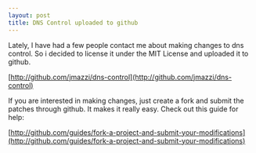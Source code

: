 ```yaml
--- 
layout: post
title: DNS Control uploaded to github
---
```

Lately, I have had a few people contact me about making changes to dns control. So i decided to license it under the MIT License and uploaded it to github.

[http://github.com/jmazzi/dns-control](http://github.com/jmazzi/dns-control)

If you are interested in making changes, just create a fork and submit the patches through github. It makes it really easy. Check out this guide for help:

[http://github.com/guides/fork-a-project-and-submit-your-modifications](http://github.com/guides/fork-a-project-and-submit-your-modifications)
